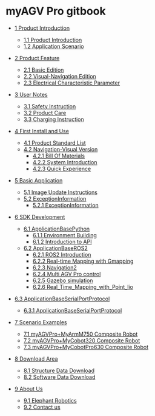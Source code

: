 # myAGV Pro gitbook

- [1 Product Introduction](1-ProductIntroduction/1.1-ProductIntroduction.md)

  - [1.1 Product Introduction](1-ProductIntroduction/1.1-ProductIntroduction.md)
  - [1.2 Application Scenario](1-ProductIntroduction/1.2-ApplicationScenarios.md)


- [2 Product Feature](2-ProductFeature/README.md)

  - [2.1 Basic Edition](2-ProductFeature/2.1-BasicEdition.md)
  - [2.2 Visual-Navigation Edition](2-ProductFeature/2.2-VisualNavigationEdition.md)
  - [2.3 Electrical Characteristic Parameter](2-ProductFeature/2.3-StructuralDrawing.md)

- [3 User Notes](3-UserNotes/README.md)

  - [3.1 Safety Instruction](3-UserNotes/3.1-SafetyInstruction.md)
  - [3.2 Product Care](3-UserNotes/3.2-TransportandStorage.md)
  - [3.3 Charging Instruction](3-UserNotes/3.3-MaintenanceandCare.md)

- [4 First Install and Use](4-FirstInstallAndUse/README.md)

  - [4.1 Product Standard List](4-FirstInstallAndUse/4.1-ProductStandardList.md)
  - [4.2 Navigation-Visual Version]()
    - [4.2.1 Bill Of Materials](4-FirstInstallAndUse/4.2.1-BillOfMaterials.md)
    - [4.2.2 System Introduction](4-FirstInstallAndUse/4.2.2-SystemIntroduction.md)
    - [4.2.3 Quick Experience](4-FirstInstallAndUse/4.2.3-QuickExperience.md)

- [5 Basic Application]()

  - [5.1 Image Update Instructions](5-BasicApplication/5.4-ImageUpdateUse/README.md)
  - [5.2 ExceptionInformation]()
    - [5.2.1 ExceptionInformation](5-BasicApplication/5.5-ExceptionInformation/5.5.1-ExceptionInformation.md)
    
- [6 SDK Development](6-SDKDevelopment/README.md)

  - [6.1 ApplicationBasePython](6-SDKDevelopment/6.1-ApplicationBasePython/README.md)
    - [6.1.1 Environment Building](6-SDKDevelopment/6.1-ApplicationBasePython/6.1.1-download.md)
    - [6.1.2 Introduction to API](6-SDKDevelopment/6.1-ApplicationBasePython/6.1.2-API.md)
  - [6.2 ApplicationBaseROS2]()
    - [6.2.1 ROS2 Introduction](6-SDKDevelopment/6.2-ApplicationBaseROS2/6.2.1-ROS2_Introduction.md)
    - [6.2.2 Real-time Mapping with Gmapping](6-SDKDevelopment/6.2-ApplicationBaseROS2/6.2.2-Real-time_Mapping_with_Gmapping.md)
    - [6.2.3 Navigation2](6-SDKDevelopment/6.2-ApplicationBaseROS2/6.2.3-Navigation2.md)
    - [6.2.4 Multi AGV Pro control](6-SDKDevelopment/6.2-ApplicationBaseROS2/6.2.4-multi_control.md)
    - [6.2.5 Gazebo simulation](6-SDKDevelopment/6.2-ApplicationBaseROS2/6.2.5-Gazebo.md)
    - [6.2.6 Real_Time_Mapping_with_Point_lio](6-SDKDevelopment/6.2-ApplicationBaseROS2/6.2.6-Real_Time_Mapping_with_Point_lio.md)
    
- [6.3 ApplicationBaseSerialPortProtocol]()
    - [6.3.1 ApplicationBaseSerialPortProtocol](6-SDKDevelopment/6.3-ApplicationBaseSerialPortProtocol/6.3.1-Protocol_Introduction.md)

- [7 Scenario Examples]()
  - [7.1 myAGVPro+MyArmM750 Composite Robot](7-ExamplesRobotsUsing/7.1-MyArmM750.md)
  - [7.2 myAGVPro+MyCobot320 Composite Robot](7-ExamplesRobotsUsing/7.2-MyCobot320.md)
  - [7.3 myAGVPro+MyCobotPro630 Composite Robot](7-ExamplesRobotsUsing/7.3-MyCobotPro630.md)
  
- [8 Download Area]()
  - [8.1 Structure Data Download](8-FilesDownload/8.1-StructuralDataDownload.md)
  - [8.2 Software Data Download](8-FilesDownload/8.2-SoftwareDataDownload.md)
  
- [9 About Us](9-AboutUs/README.md)
  - [9.1 Elephant Robotics](9-AboutUs/9.1_company.md)
  - [9.2 Contact us](9-AboutUs/9.2_contact.md)
